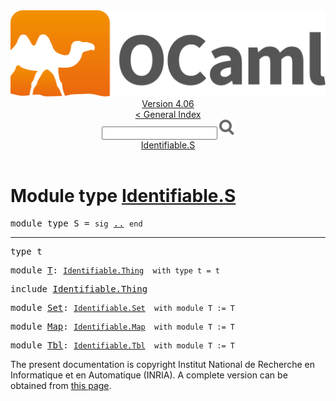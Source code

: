<!-- ((! set title API !)) ((! set documentation !)) ((! set api !)) ((! set nobreadcrumb !)) -->
<div class="api"><header><nav class="toc brand"><a class="brand" href="https://ocaml.org/"><img src="colour-logo-gray.svg" class="svg" alt="OCaml"></a></nav><nav class="toc"><div class="toc_version"><a href="/docs" id="version-select">Version 4.06</a></div><a href="index.html">&lt; General Index</a><div class="api_search"><input type="text" name="apisearch" id="api_search" oninput="mySearch(false);" onkeypress="this.oninput();" onclick="this.oninput();" onpaste="this.oninput();">
<img src="search_icon.svg" alt="Search" class="svg" onclick="mySearch(false)"></div>
<div id="search_results"></div><div class="toc_title"><a href="#top">Identifiable.S</a></div><ul></ul></nav></header>

<h1>Module type <a href="type_Identifiable.S.html">Identifiable.S</a></h1>

<pre><span id="MODULETYPES"><span class="keyword">module type</span> S</span> = <code class="code"><span class="keyword">sig</span></code> <a href="Identifiable.S.html">..</a> <code class="code"><span class="keyword">end</span></code></pre><hr width="100%">

<pre><span id="TYPEt"><span class="keyword">type</span> <code class="type"></code>t</span> </pre>


<pre><span id="MODULET"><span class="keyword">module</span> <a href="Identifiable.S.T.html">T</a></span>: <code class="type"><a href="Identifiable.Thing.html">Identifiable.Thing</a></code><code class="type">  with type t = t</code></pre>
<pre><span class="keyword">include</span> <a href="Identifiable.Thing.html">Identifiable.Thing</a></pre>

<pre><span id="MODULESet"><span class="keyword">module</span> <a href="Identifiable.S.Set.html">Set</a></span>: <code class="type"><a href="Identifiable.Set.html">Identifiable.Set</a></code><code class="type">  with module T := T</code></pre>
<pre><span id="MODULEMap"><span class="keyword">module</span> <a href="Identifiable.S.Map.html">Map</a></span>: <code class="type"><a href="Identifiable.Map.html">Identifiable.Map</a></code><code class="type">  with module T := T</code></pre>
<pre><span id="MODULETbl"><span class="keyword">module</span> <a href="Identifiable.S.Tbl.html">Tbl</a></span>: <code class="type"><a href="Identifiable.Tbl.html">Identifiable.Tbl</a></code><code class="type">  with module T := T</code></pre><div class="copyright">The present documentation is copyright Institut National de Recherche en Informatique et en Automatique (INRIA). A complete version can be obtained from <a href="http://caml.inria.fr/pub/docs/manual-ocaml/">this page</a>.</div></div>